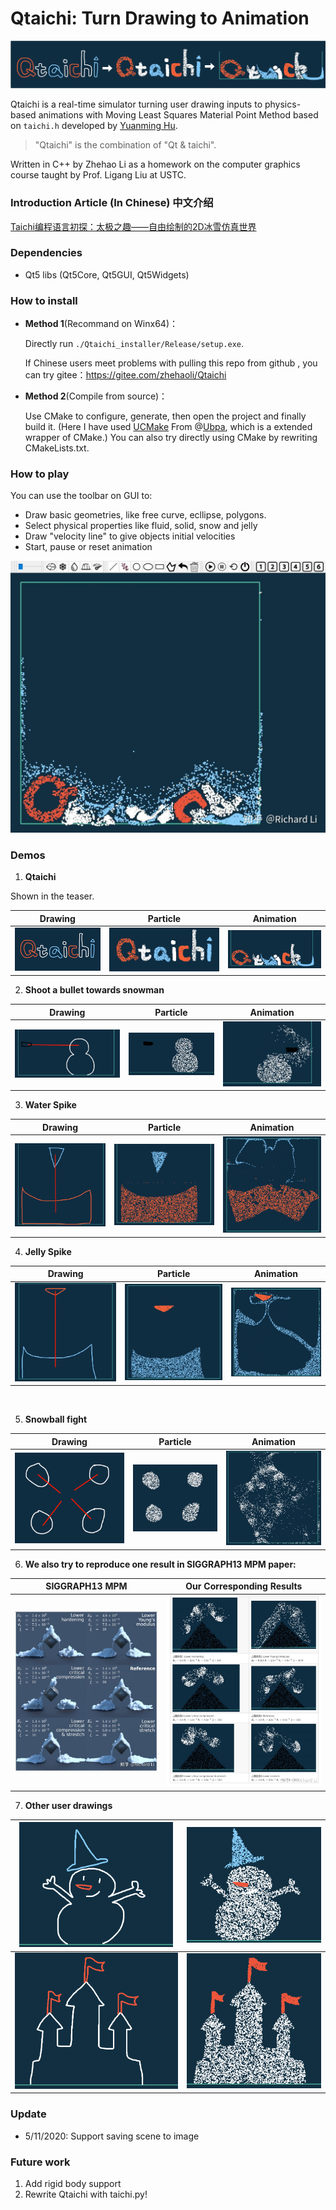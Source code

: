 # Qtaichi: Turn Drawing to Animation 

![](./images/qtaichi-all.png)

Qtaichi is a real-time simulator turning user drawing inputs to physics-based animations with Moving Least Squares Material Point Method based on ``taichi.h`` developed by [Yuanming Hu](https://github.com/yuanming-hu). 

> "Qtaichi" is the combination of "Qt & taichi".  

Written in C++ by Zhehao Li as a homework on the computer graphics course taught by Prof. Ligang Liu at USTC. 


### Introduction Article (In Chinese) 中文介绍

[Taichi编程语言初探：太极之趣——自由绘制的2D冰雪仿真世界](https://zhuanlan.zhihu.com/p/139165414)



### Dependencies 

+ Qt5 libs (Qt5Core, Qt5GUI, Qt5Widgets)



### How to install 

+ **Method 1**(Recommand on Winx64)：

  Directly run ``./Qtaichi_installer/Release/setup.exe``. 

  If Chinese users meet problems with pulling this repo from github , you can try gitee：https://gitee.com/zhehaoli/Qtaichi

+ **Method 2**(Compile from source)：

  Use CMake to configure, generate, then open the project and finally build it. (Here I have used [UCMake](https://github.com/Ubpa/UCMake) From @[Ubpa](https://github.com/Ubpa), which is a extended wrapper of CMake.) You can also try directly using CMake by rewriting CMakeLists.txt. 



### How to play 

You can use the toolbar on GUI to: 

+ Draw basic geometries, like free curve, ecllipse, polygons.  
+ Select physical properties like fluid, solid, snow and jelly
+ Draw "velocity line" to give objects initial velocities 
+ Start, pause or reset animation 

![](./images/GUI.jpg)



### Demos 

1. **Qtaichi** 

  Shown in the teaser. 

  | Drawing                           | Particle                                               | Animation                 |
  | --------------------------------- | ------------------------------------------------------ | ------------------------- |
  | <img src="./images/demo0.png"  /> | <img src="./images/demo0-1.png" style="zoom: 200%;" /> | ![](./images/demo0-2.png) |

  

2. **Shoot a bullet towards snowman**

  | Drawing                           | Particle                                              | Animation                           |
  | --------------------------------- | ----------------------------------------------------- | ----------------------------------- |
  | <img src="./images/demo1.png"  /> | <img src="./images/demo1-1.png" style="zoom: 67%;" /> | <img src="./images/demo1-2.png"  /> |



3. **Water Spike** 

  | Drawing                           | Particle                                              | Animation                           |
  | --------------------------------- | ----------------------------------------------------- | ----------------------------------- |
  | <img src="./images/demo2.png"  /> | <img src="./images/demo2-1.png" style="zoom:120%;" /> | <img src="./images/demo2-2.png"  /> |

  

4. **Jelly Spike**

  | Drawing                                             | Particle                                               | Animation                                             |
  | --------------------------------------------------- | ------------------------------------------------------ | ----------------------------------------------------- |
  | <img src="./images/demo3.png" style="zoom:130%;" /> | <img src="./images/demo3-1.png" style="zoom: 130%;" /> | <img src="./images/demo3-2.png" style="zoom: 80%;" /> |

​    

5. **Snowball fight** 

| Drawing                                             | Particle                                              | Animation                                             |
| --------------------------------------------------- | ----------------------------------------------------- | ----------------------------------------------------- |
| <img src="./images/demo4.png" style="zoom:150%;" /> | <img src="./images/demo4-1.png" style="zoom:150%;" /> | <img src="./images/demo4-2.png" style="zoom:130%;" /> |



6. **We also try to reproduce one result in SIGGRAPH13 MPM paper:**

  | SIGGRAPH13 MPM                                      | Our Corresponding Results                          |
  | --------------------------------------------------- | -------------------------------------------------- |
  | <img src="./images/sig0.jpg" style="zoom: 120%;" /> | <img src="./images/sig.jpg" style="zoom: 110%;" /> |

  

7. **Other user drawings** 

  | <img src="./images/demo6-0.png" style="zoom: 33%;" /> | <img src="./images/demo6-1.png" style="zoom: 33%;" /> |
  | ----------------------------------------------------- | ----------------------------------------------------- |
  | <img src="./images/demo7-0.png" style="zoom: 33%;" /> | <img src="./images/demo7-1.png" style="zoom: 33%;" /> |

  

### Update

+ 5/11/2020: Support saving scene to image

### Future work 

1. Add rigid body support 
2. Rewrite Qtaichi with taichi.py!

